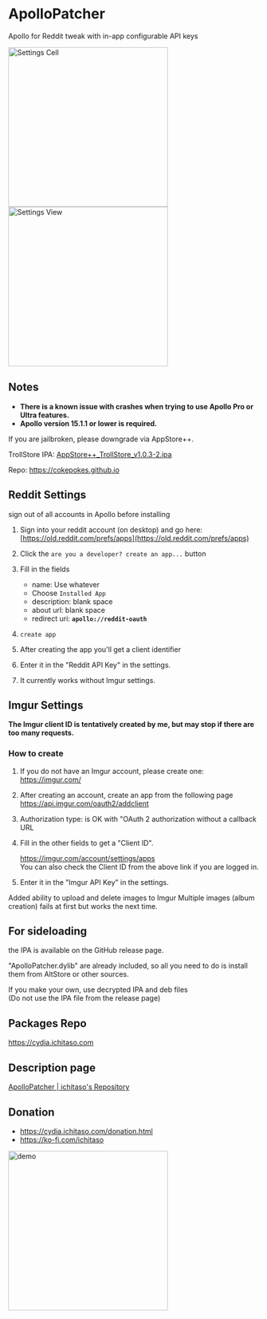 # ApolloPatcher
Apollo for Reddit tweak with in-app configurable API keys  

<img src="https://github.com/ichitaso/ApolloPatcher/assets/980215/2e71cc2d-a913-484e-864a-4d6c92be30ae" width="320" alt="Settings Cell">

<img src="https://github.com/ichitaso/ApolloPatcher/assets/980215/ba4e2be9-3aa3-4bb3-bb02-c36ceb143275" width="320" alt="Settings View">

## Notes
- **There is a known issue with crashes when trying to use Apollo Pro or Ultra features.**
- **Apollo version 15.1.1 or lower is required.**
  
If you are jailbroken, please downgrade via AppStore++.

TrollStore IPA: [AppStore++_TrollStore_v1.0.3-2.ipa](https://github.com/CokePokes/AppStorePlus-TrollStore/releases/download/v1.2-1/AppStore++_TrollStore_v1.0.3-2.ipa)

Repo: https://cokepokes.github.io

## Reddit Settings

sign out of all accounts in Apollo before installing

1. Sign into your reddit account (on desktop) and go here:  
    [https://old.reddit.com/prefs/apps](https://old.reddit.com/prefs/apps)
3. Click the `are you a developer? create an app...` button
4. Fill in the fields
	* name: Use whatever
	* Choose `Installed App`
	* description: blank space
	* about url: blank space
	* redirect uri: **`apollo://reddit-oauth`**
5. `create app`

6. After creating the app you'll get a client identifier

7. Enter it in the "Reddit API Key" in the settings.

8. It currently works without Imgur settings.

## Imgur Settings
**The Imgur client ID is tentatively created by me, but may stop if there are too many requests.**

### How to create

1. If you do not have an Imgur account, please create one:  
   https://imgur.com/

2. After creating an account, create an app from the following page  
   https://api.imgur.com/oauth2/addclient

3. Authorization type: is OK with "OAuth 2 authorization without a callback URL

4. Fill in the other fields to get a "Client ID".
  
   https://imgur.com/account/settings/apps  
   You can also check the Client ID from the above link if you are logged in.

5. Enter it in the "Imgur API Key" in the settings.

  Added ability to upload and delete images to Imgur
  Multiple images (album creation) fails at first but works the next time.

## For sideloading

the IPA is available on the GitHub release page.

"ApolloPatcher.dylib" are already included, so all you need to do is install them from AltStore or other sources.  

If you make your own, use decrypted IPA and deb files  
(Do not use the IPA file from the release page)

## Packages Repo
https://cydia.ichitaso.com

## Description page
[ApolloPatcher | ichitaso's Repository](https://cydia.ichitaso.com/depiction/apollopatcher.html)

## Donation
- https://cydia.ichitaso.com/donation.html
- https://ko-fi.com/ichitaso

<img src="https://github.com/ichitaso/ApolloPatcher/assets/980215/ed25cfcf-922e-4c7b-9bbd-f32d86deeb32" width="320" alt="demo">
